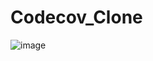 # Codecov_Clone
![image](https://user-images.githubusercontent.com/43124877/164298789-82f54c5f-3e45-4991-a4ca-2fffaf26ebe0.png)
